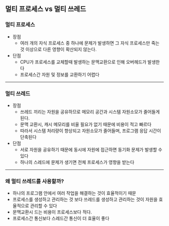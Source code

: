 ## 멀티 프로세스 vs 멀티 쓰레드

### 멀티 프로세스
* 장점
	* 여러 개의 자식 프로세스 중 하나에 문제가 발생하면 그 자식 프로세스만 죽는 것 이상으로 다른 영향이 확산되지 않는다.
* 단점
	* CPU가 프로세스를 교체할때 발생하는 문맥교환으로 인해 오버헤드가 발생한다
	* 프로세스간 자원 및 정보를 교환하기 어렵다

---
### 멀티 쓰레드
* 장점
	* 쓰레드 끼리는 자원을 공유하므로 메모리 공간과 시스템 자원소모가 줄어들게 된다.
	* 문맥 교환시, 캐시 메모리를 비울 필요가 없기 때문에 비용이 적고 빠르다
	* 따라서 시스템 처리량이 향상되고 자원소모가 줄어들며, 프로그램 응답 시간이 단축된다
* 단점
	* 서로 자원을 공유하기 때문에 동시에 자원에 접근하면 동기화 문제가 발생할 수 있다
	* 하나의 스레드에 문제가 생기면 전체 프로세스가 영향을 받는다

---
### 왜 멀티 쓰레드를 사용할까?
* 하나의 프로그램 안에서 여러 작업을 해결하는 것이 효율적이기 때문
* 프로세스를 생성하고 관리하는 것 보다 쓰레드를 생성하고 관리하는 것이 자원을 효율적으로 관리할 수 있다
* 문맥교환시 드는 비용이 프로세스보다 적다.
* 프로세스간 통신보다 스레드간 통신이 더 효율이 좋다

